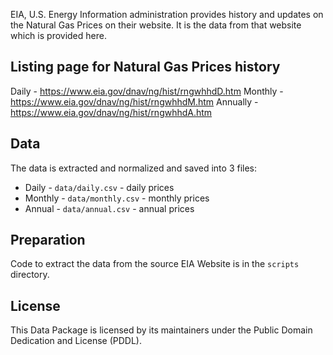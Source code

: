 EIA, U.S. Energy Information administration provides history and updates on the Natural Gas Prices on their website. It is the data from that website which is provided here.

## Listing page for Natural Gas Prices history

Daily - https://www.eia.gov/dnav/ng/hist/rngwhhdD.htm
Monthly - https://www.eia.gov/dnav/ng/hist/rngwhhdM.htm
Annually - https://www.eia.gov/dnav/ng/hist/rngwhhdA.htm

## Data

The data is extracted and normalized and saved into 3 files:

- Daily - `data/daily.csv` - daily prices
- Monthly - `data/monthly.csv` - monthly prices
- Annual - `data/annual.csv` - annual prices

## Preparation

Code to extract the data from the source EIA Website is in the `scripts` directory.

## License

This Data Package is licensed by its maintainers under the Public Domain Dedication and License (PDDL).
